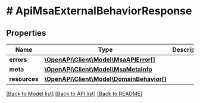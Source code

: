 # # ApiMsaExternalBehaviorResponse

## Properties

Name | Type | Description | Notes
------------ | ------------- | ------------- | -------------
**errors** | [**\OpenAPI\Client\Model\MsaAPIError[]**](MsaAPIError.md) |  |
**meta** | [**\OpenAPI\Client\Model\MsaMetaInfo**](MsaMetaInfo.md) |  |
**resources** | [**\OpenAPI\Client\Model\DomainBehavior[]**](DomainBehavior.md) |  |

[[Back to Model list]](../../README.md#models) [[Back to API list]](../../README.md#endpoints) [[Back to README]](../../README.md)
